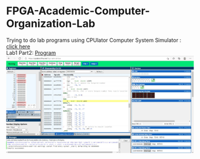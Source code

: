 # FPGA-Academic-Computer-Organization-Lab
Trying to do lab programs using CPUlator Computer System Simulator : [click here](https://cpulator.01xz.net/)<br>
Lab1 Part2: [Program](lab1/part2.s)
![Lab1 Part2](outputs/lab1part2.jpg)

